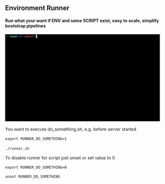 ## Environment Runner

#### Run what your want if ENV and same SCRIPT exist, easy to scale, simplify bootstrap pipelines

![Demo gif](https://raw.githubusercontent.com/bigpe/EnvironmentRunner/master/demo.gif)

You want to execute do_something.sh, e.g. before server started

```shell
export RUNNER_DO_SOMETHING=1

./runner.sh
```

To disable runner for script just unset or set value to 0

```shell
export RUNNER_DO_SOMETHING=0
```
```shell
unset RUNNER_DO_SOMETHING
```
